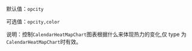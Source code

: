 默认值：`opcity`

可选值：`opcity,color`

说明：控制`CalendarHeatMapChart`图表根据什么来体现热力的变化,仅 type 为`CalendarHeatMapChart`时有效。
